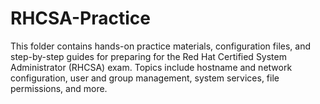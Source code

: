 # RHCSA-Practice
This folder contains hands-on practice materials, configuration files, and step-by-step guides for preparing for the Red Hat Certified System Administrator (RHCSA) exam. Topics include hostname and network configuration, user and group management, system services, file permissions, and more.
